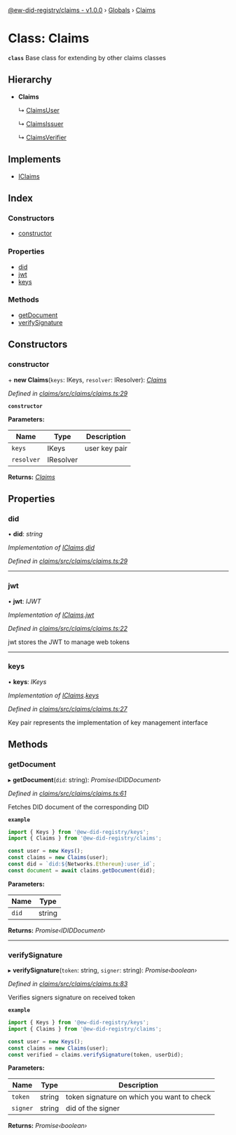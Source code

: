 [@ew-did-registry/claims - v1.0.0](../README.md) › [Globals](../globals.md) › [Claims](claims.md)

# Class: Claims

**`class`** 
Base class for extending by other claims classes

## Hierarchy

* **Claims**

  ↳ [ClaimsUser](claimsuser.md)

  ↳ [ClaimsIssuer](claimsissuer.md)

  ↳ [ClaimsVerifier](claimsverifier.md)

## Implements

* [IClaims](../interfaces/iclaims.md)

## Index

### Constructors

* [constructor](claims.md#constructor)

### Properties

* [did](claims.md#did)
* [jwt](claims.md#jwt)
* [keys](claims.md#keys)

### Methods

* [getDocument](claims.md#getdocument)
* [verifySignature](claims.md#verifysignature)

## Constructors

###  constructor

\+ **new Claims**(`keys`: IKeys, `resolver`: IResolver): *[Claims](claims.md)*

*Defined in [claims/src/claims/claims.ts:29](https://github.com/energywebfoundation/ew-did-registry/blob/5f4bc4b/packages/claims/src/claims/claims.ts#L29)*

**`constructor`** 

**Parameters:**

Name | Type | Description |
------ | ------ | ------ |
`keys` | IKeys | user key pair |
`resolver` | IResolver |   |

**Returns:** *[Claims](claims.md)*

## Properties

###  did

• **did**: *string*

*Implementation of [IClaims](../interfaces/iclaims.md).[did](../interfaces/iclaims.md#did)*

*Defined in [claims/src/claims/claims.ts:29](https://github.com/energywebfoundation/ew-did-registry/blob/5f4bc4b/packages/claims/src/claims/claims.ts#L29)*

___

###  jwt

• **jwt**: *IJWT*

*Implementation of [IClaims](../interfaces/iclaims.md).[jwt](../interfaces/iclaims.md#jwt)*

*Defined in [claims/src/claims/claims.ts:22](https://github.com/energywebfoundation/ew-did-registry/blob/5f4bc4b/packages/claims/src/claims/claims.ts#L22)*

jwt stores the JWT to manage web tokens

___

###  keys

• **keys**: *IKeys*

*Implementation of [IClaims](../interfaces/iclaims.md).[keys](../interfaces/iclaims.md#keys)*

*Defined in [claims/src/claims/claims.ts:27](https://github.com/energywebfoundation/ew-did-registry/blob/5f4bc4b/packages/claims/src/claims/claims.ts#L27)*

Key pair represents the implementation of key management interface

## Methods

###  getDocument

▸ **getDocument**(`did`: string): *Promise‹IDIDDocument›*

*Defined in [claims/src/claims/claims.ts:61](https://github.com/energywebfoundation/ew-did-registry/blob/5f4bc4b/packages/claims/src/claims/claims.ts#L61)*

Fetches DID document of the corresponding DID

**`example`** 
```typescript
import { Keys } from '@ew-did-registry/keys';
import { Claims } from '@ew-did-registry/claims';

const user = new Keys();
const claims = new Claims(user);
const did = `did:${Networks.Ethereum}:user_id`;
const document = await claims.getDocument(did);
```

**Parameters:**

Name | Type |
------ | ------ |
`did` | string |

**Returns:** *Promise‹IDIDDocument›*

___

###  verifySignature

▸ **verifySignature**(`token`: string, `signer`: string): *Promise‹boolean›*

*Defined in [claims/src/claims/claims.ts:83](https://github.com/energywebfoundation/ew-did-registry/blob/5f4bc4b/packages/claims/src/claims/claims.ts#L83)*

Verifies signers signature on received token

**`example`** 
```typescript
import { Keys } from '@ew-did-registry/keys';
import { Claims } from '@ew-did-registry/claims';

const user = new Keys();
const claims = new Claims(user);
const verified = claims.verifySignature(token, userDid);
```

**Parameters:**

Name | Type | Description |
------ | ------ | ------ |
`token` | string | token signature on which you want to check |
`signer` | string | did of the signer  |

**Returns:** *Promise‹boolean›*
